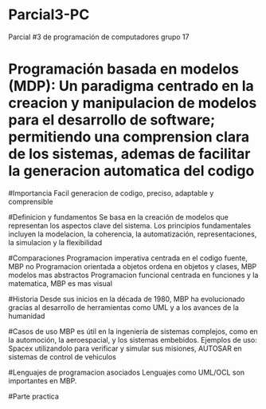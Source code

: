 # Parcial3-PC
Parcial #3 de programación de computadores grupo 17
# Programación basada en modelos (MDP): Un paradigma centrado en la creacion y manipulacion de modelos para el desarrollo de software; permitiendo una comprension clara de los sistemas, ademas de facilitar la generacion automatica del codigo
#Importancia
Facil generacion de codigo, preciso, adaptable y comprensible

#Definicion y fundamentos
Se basa en la creación de modelos que representan los aspectos clave del sistema. Los principios fundamentales incluyen la modelacion, la coherencia, la automatización, representaciones, la simulacion y la flexibilidad

#Comparaciones
Programacion imperativa centrada en el codigo fuente, MBP no 
Programacion orientada a objetos ordena en objetos y clases, MBP modelos mas abstractos
Programacion funcional centrada en funciones y la matematica, MBP es mas visual

#Historia
Desde sus inicios en la década de 1980, MBP ha evolucionado gracias al desarrollo de herramientas como UML y a los avances de la humanidad

#Casos de uso
MBP es útil en la ingeniería de sistemas complejos, como en la automoción, la aeroespacial, y los sistemas embebidos. Ejemplos de uso: Spacex utilizandolo para verificar y simular sus misiones, AUTOSAR en sistemas de control de vehiculos

#Lenguajes de programacion asociados
Lenguajes como UML/OCL son importantes en MBP. 

#Parte practica
